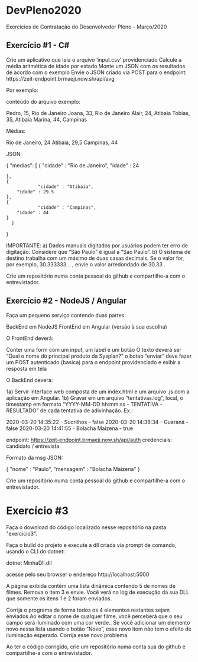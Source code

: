 # DevPleno2020
Exercícios de Contratação do Desenvolvedor Pleno - Março/2020

<h2> Exercício #1 - C# </h1>
Crie um aplicativo que leia o arquivo ‘input.csv’ providenciado
Calcule a média aritmética de idade por estado
Monte um JSON com os resultados de acordo com o exemplo
Envie o JSON criado via POST para o endpoint: https://zeit-endpoint.brmaeji.now.sh/api/avg

Por exemplo:

conteúdo do arquivo exemplo:

Pedro, 15, Rio de Janeiro
Joana, 33, Rio de Janeiro
Alair, 24, Atibaia
Tobias, 35, Atibaia
Marina, 44, Campinas

Médias:

Rio de Janeiro, 24
Atibaia, 29,5
Campinas, 44

JSON:

{
 "medias":
      [
   	{
 	    "cidade" : "Rio de Janeiro",
 	    "idade" : 24
 		
 	},
 	{
                "cidade" : "Atibaia",
 	    "idade" : 29.5
 	},
 	{
                "cidade" : "Campinas",
 	    "idade" : 44
 	}
      ]
}

IMPORTANTE: 
a) Dados manuais digitados por usuários podem ter erro de digitação. Considere que “São Paulo” é igual a “Sao Paulo”.
b) O sistema de destino trabalha com um máximo de duas casas decimais. Se o valor for, por exemplo, 30.333333… , envie o valor arredondado de 30.33 .

Crie um repositório numa conta pessoal do github e compartilhe-a com o entrevistador.

<h2> Exercício #2 - NodeJS / Angular </h1>

Faça um pequeno serviço contendo duas partes:

BackEnd em NodeJS
FrontEnd em Angular (versão à sua escolha)

O FrontEnd deverá:

Conter uma form com um input, um label e um botão
O texto deverá ser “Qual o nome do principal produto da Sysplan?”
o botao “enviar” deve fazer um POST autenticado (basica) para o endpoint providenciado e exibir a resposta em tela

O BackEnd deverá:

1a) Servir interface web composta de um index.html e um arquivo .js com a aplicação em Angular.
1b) Gravar em um arquivo “tentativas.log”, local, o timestamp em formato “YYYY-MM-DD hh:mm:ss - TENTATIVA - RESULTADO” de cada tentativa de adivinhação. Ex.:

2020-03-20 14:35:22 - Sucrilhos - false
2020-03-20 14:38:34 - Guaraná - false
2020-03-20 14:41:55 - Bolacha Maizena - true

endpoint: https://zeit-endpoint.brmaeji.now.sh/api/auth
credenciais: candidato / entrevista

Formato da msg JSON:

{
   "nome" : "Paulo",
   "mensagem" : "Bolacha Maizena"
}


Crie um repositório numa conta pessoal do github e compartilhe-a com o entrevistador.

<h1> Exercício #3 </h1>

Faça o download do código localizado nesse repositório na pasta "exercicio3". 

Faça o build do projeto e execute a dll criada via prompt de comando, usando o CLI do dotnet:

dotnet MinhaDll.dll

acesse pelo seu browser o endereço http://localhost:5000

A página exibida contém uma lista dinâmica contendo 5 de nomes de filmes. Remova o item 3 e envie. Você verá no log de execução da sua DLL que somente os itens 1 e 2 foram enviados.

Corrija o programa de forma todos os 4 elementos restantes sejam enviados
Ao editar o nome de qualquer filme, você perceberá que o seu campo será iluminado com uma cor verde.. Se você adicionar um elemento novo nessa lista usando o botão “Novo”, esse novo item não tem o efeito de iluminação esperado. Corrija esse novo problema.

Ao ter o código corrigido, crie um repositório numa conta sua do github e compartilhe-a com o entrevistador.

